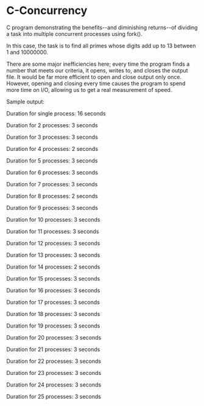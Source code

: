 # C-Concurrency

C program demonstrating the benefits--and diminishing returns--of dividing a task into multiple concurrent processes using fork().

In this case, the task is to find all primes whose digits add up to 13 between 1 and 10000000.

There are some major inefficiencies here; every time the program finds a number that meets our criteria, it opens, writes to, and closes the output file.
It would be far more efficient to open and close output only once. However, opening and closing every time causes the program to spend more time on I/O, allowing us to
get a real measurement of speed.

Sample output:

Duration for single process: 16 seconds

Duration for 2 processes: 3 seconds

Duration for 3 processes: 3 seconds

Duration for 4 processes: 2 seconds

Duration for 5 processes: 3 seconds

Duration for 6 processes: 3 seconds

Duration for 7 processes: 3 seconds

Duration for 8 processes: 2 seconds

Duration for 9 processes: 3 seconds

Duration for 10 processes: 3 seconds

Duration for 11 processes: 3 seconds

Duration for 12 processes: 3 seconds

Duration for 13 processes: 3 seconds

Duration for 14 processes: 2 seconds

Duration for 15 processes: 3 seconds

Duration for 16 processes: 3 seconds

Duration for 17 processes: 3 seconds

Duration for 18 processes: 3 seconds

Duration for 19 processes: 3 seconds

Duration for 20 processes: 3 seconds

Duration for 21 processes: 3 seconds

Duration for 22 processes: 3 seconds

Duration for 23 processes: 3 seconds

Duration for 24 processes: 3 seconds

Duration for 25 processes: 3 seconds